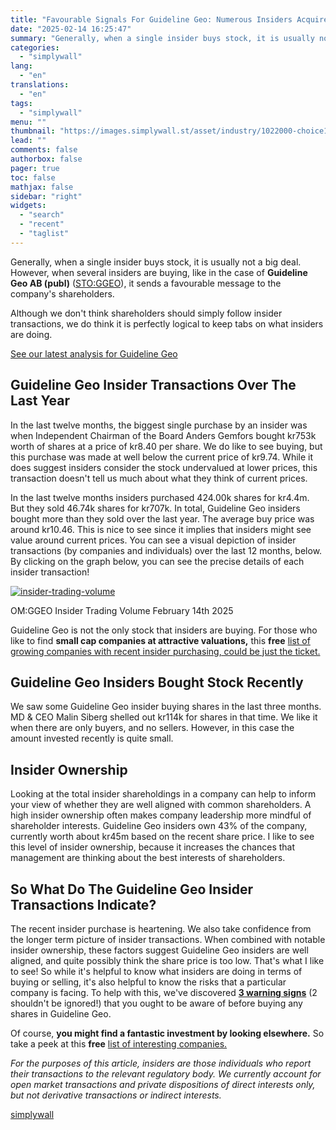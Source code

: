 ```yaml
---
title: "Favourable Signals For Guideline Geo: Numerous Insiders Acquired Stock"
date: "2025-02-14 16:25:47"
summary: "Generally, when a single insider buys stock, it is usually not a big deal. However, when several insiders are buying, like in the case of Guideline Geo AB (publ) (STO:GGEO), it sends a favourable message to the company's shareholders. Although we don't think shareholders should simply follow insider transactions, we..."
categories:
  - "simplywall"
lang:
  - "en"
translations:
  - "en"
tags:
  - "simplywall"
menu: ""
thumbnail: "https://images.simplywall.st/asset/industry/1022000-choice1-main-header/1585186551056"
lead: ""
comments: false
authorbox: false
pager: true
toc: false
mathjax: false
sidebar: "right"
widgets:
  - "search"
  - "recent"
  - "taglist"
---
```


Generally, when a single insider buys stock, it is usually not a big deal. However, when several insiders are buying, like in the case of **Guideline Geo AB (publ)** ([STO:GGEO](https://simplywall.st/stocks/se/energy/sto-ggeo/guideline-geo-shares)), it sends a favourable message to the company's shareholders.

Although we don't think shareholders should simply follow insider transactions, we do think it is perfectly logical to keep tabs on what insiders are doing.

 [See our latest analysis for Guideline Geo](https://simplywall.st/stocks/se/energy/sto-ggeo/guideline-geo-shares) 

Guideline Geo Insider Transactions Over The Last Year
-----------------------------------------------------

In the last twelve months, the biggest single purchase by an insider was when Independent Chairman of the Board Anders Gemfors bought kr753k worth of shares at a price of kr8.40 per share. We do like to see buying, but this purchase was made at well below the current price of kr9.74. While it does suggest insiders consider the stock undervalued at lower prices, this transaction doesn't tell us much about what they think of current prices.

In the last twelve months insiders purchased 424.00k shares for kr4.4m. But they sold 46.74k shares for kr707k. In total, Guideline Geo insiders bought more than they sold over the last year. The average buy price was around kr10.46. This is nice to see since it implies that insiders might see value around current prices. You can see a visual depiction of insider transactions (by companies and individuals) over the last 12 months, below. By clicking on the graph below, you can see the precise details of each insider transaction!

[![insider-trading-volume](https://images.simplywall.st/asset/chart/20960976-insider-trading-volume-1-dark/1739506026908)](https://simplywall.st/stocks/se/energy/sto-ggeo/guideline-geo-shares/ownership)

OM:GGEO Insider Trading Volume February 14th 2025

Guideline Geo is not the only stock that insiders are buying. For those who like to find **small cap companies at attractive valuations,**  this **free** [list of growing companies with recent insider purchasing, could be just the ticket.](https://simplywall.st/discover/investing-ideas/16951/undervalued-small-caps-with-insider-buying)

Guideline Geo Insiders Bought Stock Recently
--------------------------------------------

We saw some Guideline Geo insider buying shares in the last three months. MD & CEO Malin Siberg shelled out kr114k for shares in that time. We like it when there are only buyers, and no sellers. However, in this case the amount invested recently is quite small.

Insider Ownership
-----------------

Looking at the total insider shareholdings in a company can help to inform your view of whether they are well aligned with common shareholders. A high insider ownership often makes company leadership more mindful of shareholder interests. Guideline Geo insiders own 43% of the company, currently worth about kr45m based on the recent share price. I like to see this level of insider ownership, because it increases the chances that management are thinking about the best interests of shareholders.

So What Do The Guideline Geo Insider Transactions Indicate?
-----------------------------------------------------------

The recent insider purchase is heartening. We also take confidence from the longer term picture of insider transactions. When combined with notable insider ownership, these factors suggest Guideline Geo insiders are well aligned, and quite possibly think the share price is too low. That's what I like to see! So while it's helpful to know what insiders are doing in terms of buying or selling, it's also helpful to know the risks that a particular company is facing. To help with this, we've discovered [**3 warning signs**](https://simplywall.st/stocks/se/energy/sto-ggeo/guideline-geo-shares) (2 shouldn't be ignored!) that you ought to be aware of before buying any shares in Guideline Geo.

Of course, **you might find a fantastic investment by looking elsewhere.** So take a peek at this **free** [list of interesting companies.](https://simplywall.st/discover/investing-ideas/16053/high-return-on-equity-low-debt)

*For the purposes of this article, insiders are those individuals who report their transactions to the relevant regulatory body. We currently account for open market transactions and private dispositions of direct interests only, but not derivative transactions or indirect interests.*

[simplywall](https://simplywall.st/stocks/se/energy/sto-ggeo/guideline-geo-shares/news/favourable-signals-for-guideline-geo-numerous-insiders-acqui)
